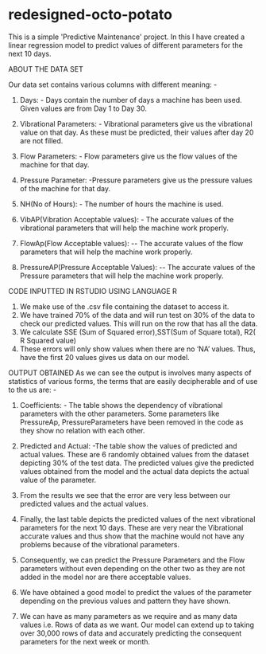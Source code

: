 # redesigned-octo-potato
This is a simple 'Predictive Maintenance' project.
In this I have created a linear regression model to predict values of different parameters
for the next 10 days.

ABOUT THE DATA SET

Our data set contains various columns with different meaning: - 

1)	Days: - Days contain the number of days a machine has been used. Given values are from Day 1 to Day 30.

2)	Vibrational Parameters: - Vibrational parameters give us the vibrational value on that day. As these must be predicted, their values after day 20 are not filled.


3)	Flow Parameters: - Flow parameters give us the flow values of the machine for that day.

4)	Pressure Parameter: -Pressure parameters give us the pressure values of the machine for that day.


5)	NH(No of Hours): - The number of hours the machine is used.

6)	VibAP(Vibration Acceptable values): - The accurate values of the vibrational parameters that will help the machine work properly.


7)	FlowAp(Flow Acceptable values): -- The accurate values of the flow parameters that will help the machine work properly.

8)	PressureAP(Pressure Acceptable Values): -- The accurate values of the Pressure parameters that will help the machine work properly.



CODE INPUTTED IN RSTUDIO USING LANGUAGE R
1)	We make use of the .csv file containing the dataset to access it.
2)	We have trained 70% of the data and will run test on 30% of the data to check our predicted values. This will run on the row that has all the data.
3)	We calculate SSE (Sum of Squared error),SST(Sum of Square total), R2( R Squared value)
4)	These errors will only show values when there are no ‘NA’ values. Thus, have the first 20 values gives us data on our model.


OUTPUT OBTAINED
 As we can see the output is involves many aspects of statistics of various forms, the terms that are easily decipherable and of use to the us are: -

1)	Coefficients: - The table shows the dependency of vibrational parameters with the other parameters. Some parameters like PressureAp, PressureParameters have been removed in the code as they show no relation with each other.  

2)	Predicted and Actual: -The table show the values of predicted and actual values. These are 6 randomly obtained values from the dataset depicting 30% of the test data. The predicted values give the predicted values obtained from the model and the actual data depicts the actual value of the parameter.
3)	From the results we see that the error are very less between our predicted values and the actual values. 

4)	Finally, the last table depicts the predicted values of the next vibrational parameters for the next 10 days. These are very near the Vibrational accurate values and thus show that the machine would not have any problems because of the vibrational parameters.


5)	Consequently, we can predict the Pressure Parameters and the Flow parameters without even depending on the other two as they are not added in the model nor are there acceptable values.

6)	We have obtained a good model to predict the values of the parameter depending on the previous values and pattern they have shown.


7)	We can have as many parameters as we require and as many data values i.e. Rows of data as we want. Our model can extend up to taking over 30,000 rows of data and accurately predicting the consequent parameters for the next week or month.

